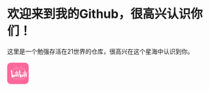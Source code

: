 <h1>欢迎来到我的Github，很高兴认识你们！</h1>
<span>这里是一个勉强存活在21世界的仓库，很高兴在这个星海中认识到你。</span><br><br>
<a href=“https://space.bilibili.com/396557587”><img src="image/bilibili.png" alt="SunCosmos" width="50" height="50"></a>


